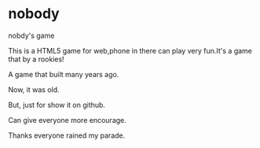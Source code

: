 nobody
======

nobdy's game

This is a HTML5 game for web,phone in there can play very fun.It's a game that by a rookies!

A game that built many years ago.

Now, it was old.

But, just for show it on github.

Can give everyone more encourage.

Thanks everyone rained my parade.
